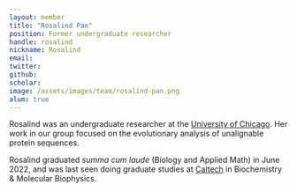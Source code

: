 ```yaml
---
layout: member
title: "Rosalind Pan"
position: Former undergraduate researcher
handle: rosalind
nickname: Rosalind
email: 
twitter: 
github: 
scholar: 
image: /assets/images/team/rosalind-pan.png
alum: true
---
```

Rosalind was an undergraduate researcher at the [University of Chicago][1]. Her work in our group focused on the evolutionary analysis of unalignable protein sequences.

Rosalind graduated _summa cum laude_ (Biology and Applied Math) in June 2022, and was last seen doing graduate studies at [Caltech](caltech.edu) in Biochemistry & Molecular Biophysics.

[1]: http://www.uchicago.edu
